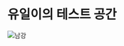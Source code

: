 # 유일이의 테스트 공간

![남강](https://mblogthumb-phinf.pstatic.net/20150928_8/rlatjsrua98_1443420187205O5BOK_JPEG/1.png?type=w2)
